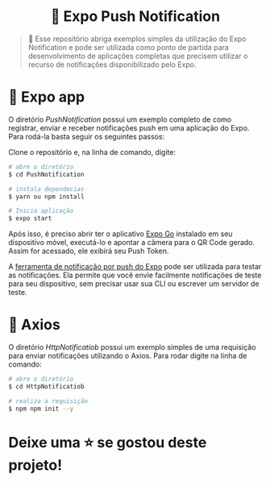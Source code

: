 <h1 align="center"> 🔔 Expo Push Notification </h1>

> 🔔 Esse repositório abriga exemplos simples da utilização do Expo Notification e pode ser utilizada como ponto de partida para desenvolvimento de aplicações completas que precisem utilizar o recurso de notificações disponibilizado pelo Expo.


# 📱 Expo app

O diretório *PushNotification* possui um exemplo completo de como registrar, enviar e receber notificações push em uma aplicação do Expo. Para rodá-la basta seguir os seguintes passos:

Clone o repositório e, na linha de comando, digite:
```sh
# abre o diretório
$ cd PushNotification

# instala dependecias
$ yarn ou npm install

# Inicia aplicação
$ expo start
```

Após isso, é preciso abrir ter o aplicativo [Expo Go](https://expo.dev/client) instalado em seu dispositivo móvel, executá-lo e apontar a câmera para o QR Code gerado. Assim for acessado, ele exibirá seu Push Token.

A [ferramenta de notificação por push do Expo](https://expo.dev/notifications) pode ser utilizada para testar as notificações. Ela permite que você envie facilmente notificações de teste para seu dispositivo, sem precisar usar sua CLI ou escrever um servidor de teste.

# 🚀 Axios

O diretório *HttpNotificatiob* possui um exemplo simples de uma requisição para enviar notificações utilizando o Axios. Para rodar digite na linha de comando: 
```sh
# abre o diretório
$ cd HttpNotificatiob

# realiza a requisição
$ npm npm init --y
```

# Deixe uma ⭐️ se gostou deste projeto!